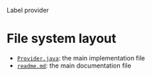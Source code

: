 Label provider





# File system layout

- [`Provider.java`](./Provider.java): the main implementation file
- [`readme.md`](./readme.md): the main documentation file
